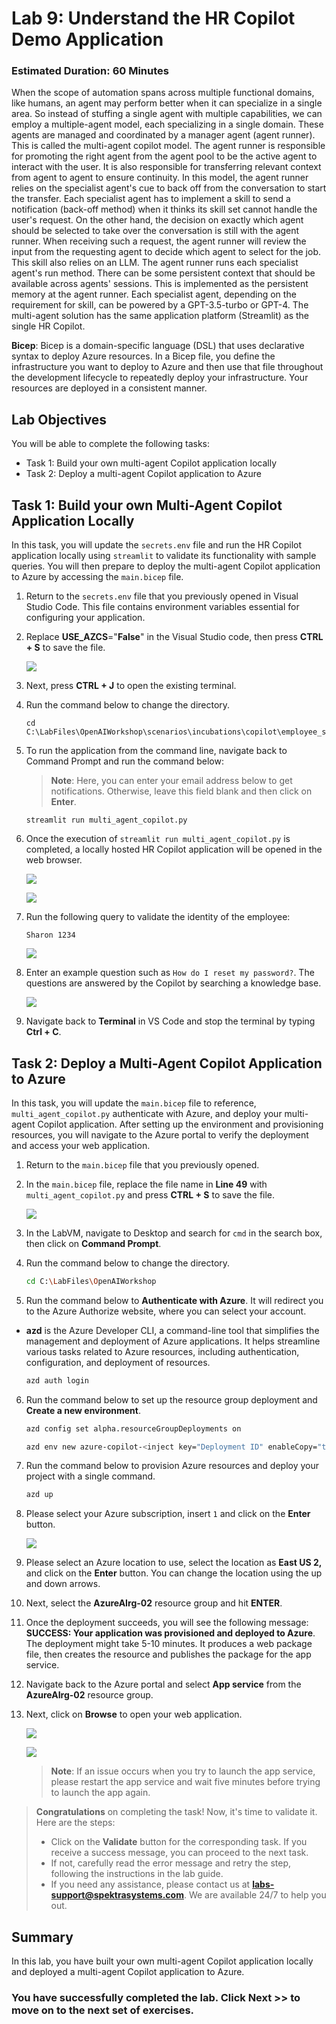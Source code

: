 # Lab 9: Understand the HR Copilot Demo Application 

### Estimated Duration: 60 Minutes

When the scope of automation spans across multiple functional domains, like humans, an agent may perform better when it can specialize in a single area. So instead of stuffing a single agent with multiple capabilities, we can employ a multiple-agent model, each specializing in a single domain. These agents are managed and coordinated by a manager agent (agent runner). This is called the multi-agent copilot model. The agent runner is responsible for promoting the right agent from the agent pool to be the active agent to interact with the user. It is also responsible for transferring relevant context from agent to agent to ensure continuity. In this model, the agent runner relies on the specialist agent's cue to back off from the conversation to start the transfer. Each specialist agent has to implement a skill to send a notification (back-off method) when it thinks its skill set cannot handle the user's request. On the other hand, the decision on exactly which agent should be selected to take over the conversation is still with the agent runner. When receiving such a request, the agent runner will review the input from the requesting agent to decide which agent to select for the job. This skill also relies on an LLM. The agent runner runs each specialist agent's run method. There can be some persistent context that should be available across agents' sessions. This is implemented as the persistent memory at the agent runner. Each specialist agent, depending on the requirement for skill, can be powered by a GPT-3.5-turbo or GPT-4. The multi-agent solution has the same application platform (Streamlit) as the single HR Copilot.

**Bicep**: Bicep is a domain-specific language (DSL) that uses declarative syntax to deploy Azure resources. In a Bicep file, you define the infrastructure you want to deploy to Azure and then use that file throughout the development lifecycle to repeatedly deploy your infrastructure. Your resources are deployed in a consistent manner.

## Lab Objectives

You will be able to complete the following tasks:

- Task 1: Build your own multi-agent Copilot application locally
- Task 2: Deploy a multi-agent Copilot application to Azure

## Task 1: Build your own Multi-Agent Copilot Application Locally

In this task, you will update the `secrets.env` file and run the HR Copilot application locally using `streamlit` to validate its functionality with sample queries. You will then prepare to deploy the multi-agent Copilot application to Azure by accessing the `main.bicep` file.

1. Return to the `secrets.env` file that you previously opened in Visual Studio Code. This file contains environment variables essential for configuring your application.

1. Replace **USE_AZCS**="**False**" in the Visual Studio code, then press **CTRL + S** to save the file.

   ![](../media/L4-T1-S0.png)

1. Next, press **CTRL + J** to open the existing terminal. 

1. Run the command below to change the directory.

   ```
   cd C:\LabFiles\OpenAIWorkshop\scenarios\incubations\copilot\employee_support
   ```

3. To run the application from the command line, navigate back to Command Prompt and run the command below:

   >**Note**: Here, you can enter your email address below to get notifications. Otherwise, leave this field blank and then click on **Enter**.

   ```
   streamlit run multi_agent_copilot.py
   ```

4. Once the execution of `streamlit run multi_agent_copilot.py` is completed, a locally hosted HR Copilot application will be opened in the web browser. 

   ![](../media/img21.png)

   ![](../media/img22.png)

5. Run the following query to validate the identity of the employee:

   ```
   Sharon 1234
   ```

   ![](../media/sharon1234.png)

6. Enter an example question such as `How do I reset my password?`. The questions are answered by the Copilot by searching a knowledge base.

   ![](../media/howdoI.png)

7. Navigate back to **Terminal** in VS Code and stop the terminal by typing **Ctrl + C**.
   
## Task 2: Deploy a Multi-Agent Copilot Application to Azure

In this task, you will update the `main.bicep` file to reference, `multi_agent_copilot.py` authenticate with Azure, and deploy your multi-agent Copilot application. After setting up the environment and provisioning resources, you will navigate to the Azure portal to verify the deployment and access your web application.

1. Return to the `main.bicep` file that you previously opened.

2. In the `main.bicep` file, replace the file name in **Line 49** with `multi_agent_copilot.py` and press **CTRL + S** to save the file.

    ![](../media/img51.png)

3. In the LabVM, navigate to Desktop and search for `cmd` in the search box, then click on **Command Prompt**. 

4. Run the command below to change the directory.

   ```bash
   cd C:\LabFiles\OpenAIWorkshop
   ```

5. Run the command below to **Authenticate with Azure**. It will redirect you to the Azure Authorize website, where you can select your account.

- **azd** is the Azure Developer CLI, a command-line tool that simplifies the management and deployment of Azure applications. It helps streamline various tasks related to Azure resources, including authentication, configuration, and deployment of resources.

   ```bash
   azd auth login
   ```

6. Run the command below to set up the resource group deployment and **Create a new environment**.

   ```bash
   azd config set alpha.resourceGroupDeployments on
   ```
   
   ```bash
   azd env new azure-copilot-<inject key="Deployment ID" enableCopy="true"/>
   ```

7. Run the command below to provision Azure resources and deploy your project with a single command.

   ```bash
   azd up
   ```
   
8. Please select your Azure subscription, insert `1` and click on the **Enter** button.

   ![](../media/img29.png)

9. Please select an Azure location to use, select the location as **East US 2,** and click on the **Enter** button. You can change the location using the up and down arrows.

10. Next, select the **AzureAIrg-02** resource group and hit **ENTER**.

11. Once the deployment succeeds, you will see the following message: **SUCCESS: Your application was provisioned and deployed to Azure**. The deployment might take 5-10 minutes. It produces a web package file, then creates the resource and publishes the package for the app service.


12. Navigate back to the Azure portal and select **App service** from the **AzureAIrg-02** resource group.

13. Next, click on **Browse** to open your web application.

    ![](../media/img53.png)

    ![](../media/img46.png)

    > **Note**: If an issue occurs when you try to launch the app service, please restart the app service and wait five minutes before trying to launch the app again.

> **Congratulations** on completing the task! Now, it's time to validate it. Here are the steps:
> - Click on the **Validate** button for the corresponding task. If you receive a success message, you can proceed to the next task. 
> - If not, carefully read the error message and retry the step, following the instructions in the lab guide.
> - If you need any assistance, please contact us at **labs-support@spektrasystems.com**. We are available 24/7 to help you out.

<validation step="7dcc6d1f-1354-4a0c-afb7-a0913215ef29" />

## Summary

In this lab, you have built your own multi-agent Copilot application locally and deployed a multi-agent Copilot application to Azure.

### You have successfully completed the lab. Click Next >> to move on to the next set of exercises.
